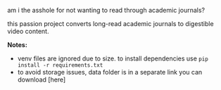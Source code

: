 am i the asshole for not wanting to read through academic journals?

this passion project converts long-read academic journals to digestible video content.

**Notes:**
- venv files are ignored due to size. to install dependencies use `pip install -r requirements.txt`
- to avoid storage issues, data folder is in a separate link you can download [here]
